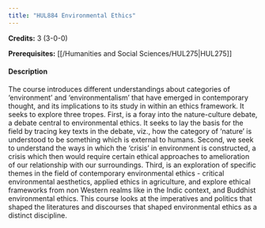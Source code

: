 ```yaml
---
title: "HUL884 Environmental Ethics"
---
```

**Credits:** 3 (3-0-0)

**Prerequisites:** [[/Humanities and Social Sciences/HUL275|HUL275]]

#### Description
The course introduces different understandings about categories of ‘environment’ and ‘environmentalism’ that have emerged in contemporary thought, and its implications to its study in within an ethics framework. It seeks to explore three tropes. First, is a foray into the nature-culture debate, a debate central to environmental ethics. It seeks to lay the basis for the field by tracing key texts in the debate, viz., how the category of ‘nature’ is understood to be something which is external to humans. Second, we seek to understand the ways in which the ‘crisis’ in environment is constructed, a crisis which then would require certain ethical approaches to amelioration of our relationship with our surroundings. Third, is an exploration of specific themes in the field of contemporary environmental ethics - critical environmental aesthetics, applied ethics in agriculture, and explore ethical frameworks from non Western realms like in the Indic context, and Buddhist environmental ethics. This course looks at the imperatives and politics that shaped the literatures and discourses that shaped environmental ethics as a distinct discipline.